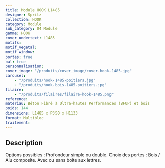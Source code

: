 ```yaml
---
title: Module HOOK L1485
designer: Spritz
collection: HOOK
category: Module
sub_category: 04 Module
gamme: HOOK
cover_undertext: L1485
motifs:
motif_vegetal:
motif_window:
portes: true
bal: true
personnalisation:
cover_image: "/produits/cover_image/cover-hook-1485.jpg"
carousel:
    - "/produits/hook-1485-poitiers.jpg"
    - "/produits/hook-bois-1485-poitiers.jpg"
filaire:
    - "/produits/filaires/filaire-hook-1485.png"
reference:
materiau: Béton Fibré à Ultra-hautes Performances (BFUP) et bois
poids: 144
dimensions: L1485 x P350 x H1133
format: Multibloc
traitement:
---
```


## Description

Options possibles : Profondeur simple ou double. Choix des portes : Bois / Alu
composite. Avec ou sans boite aux lettres.
